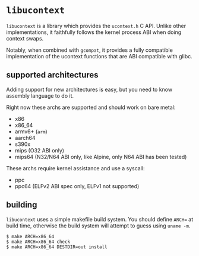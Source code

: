 # `libucontext`

`libucontext` is a library which provides the `ucontext.h` C API.  Unlike other implementations,
it faithfully follows the kernel process ABI when doing context swaps.

Notably, when combined with `gcompat`, it provides a fully compatible implementation of the ucontext
functions that are ABI compatible with glibc.


## supported architectures

Adding support for new architectures is easy, but you need to know assembly language to do it.

Right now these archs are supported and should work on bare metal:

 * x86
 * x86_64
 * armv6+ (`arm`)
 * aarch64
 * s390x
 * mips (O32 ABI only)
 * mips64 (N32/N64 ABI only, like Alpine, only N64 ABI has been tested)

These archs require kernel assistance and use a syscall:

 * ppc
 * ppc64 (ELFv2 ABI spec only, ELFv1 not supported)


## building

`libucontext` uses a simple makefile build system.  You should define `ARCH=` at build time, otherwise
the build system will attempt to guess using `uname -m`.

```
$ make ARCH=x86_64
$ make ARCH=x86_64 check
$ make ARCH=x86_64 DESTDIR=out install
```


